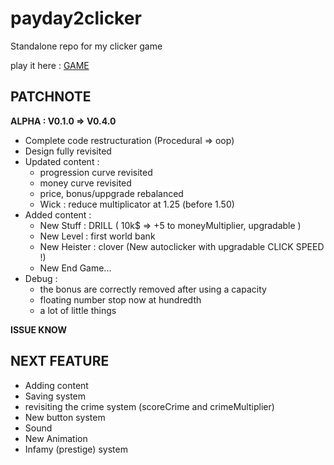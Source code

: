 # payday2clicker
Standalone repo for my clicker game

play it here : [GAME](leersmathieu.com/payday2clicker)

## PATCHNOTE

**ALPHA : V0.1.0 => V0.4.0**

- Complete code restructuration (Procedural => oop)
- Design fully revisited
- Updated content :
    - progression curve revisited
    - money curve revisited
    - price, bonus/uppgrade rebalanced
    - Wick : reduce multiplicator at 1.25 (before 1.50)
- Added content :
    - New Stuff : DRILL ( 10k$ => +5 to moneyMultiplier, upgradable )
    - New Level : first world bank
    - New Heister : clover (New autoclicker with upgradable CLICK SPEED !)
    - New End Game...
- Debug : 
    - the bonus are correctly removed after using a capacity
    - floating number stop now at hundredth
    - a lot of little things

**ISSUE KNOW**

## NEXT FEATURE

- Adding content
- Saving system
- revisiting the crime system (scoreCrime and crimeMultiplier)
- New button system
- Sound
- New Animation
- Infamy (prestige) system